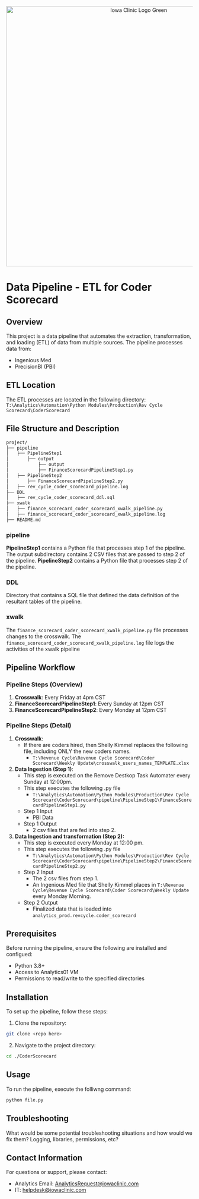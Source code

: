 <div style="text-align: center;">
    <img src="https://github.com/user-attachments/assets/66fb2886-0a66-41a8-abb3-a1d08296c19f" alt="Iowa Clinic Logo Green" width="700"/>
</div>

# Data Pipeline - ETL for Coder Scorecard

## Overview
This project is a data pipeline that automates the extraction, transformation, and loading (ETL) of data from multiple sources. The pipeline processes data from:
- Ingenious Med
- PrecisionBI (PBI)

## ETL Location
The ETL processes are located in the following directory:
`T:\Analytics\Automation\Python Modules\Production\Rev Cycle Scorecard\CoderScorecard`

## File Structure and Description
```bash
project/
├── pipeline
│   ├── PipelineStep1
│       ├── output
│           ├── output
│           ├── FinanceScorecardPipelineStep1.py
│   ├── PipelineStep2
│       ├── FinanceScorecardPipelineStep2.py
│   ├── rev_cycle_coder_scorecard_pipeline.log
├── DDL
│   ├── rev_cycle_coder_scorecard_ddl.sql
├── xwalk
│   ├── finance_scorecard_coder_scorecard_xwalk_pipeline.py
│   ├── finance_scorecard_coder_scorecard_xwalk_pipeline.log
├── README.md
```

### pipeline
**PipelineStep1** contains a Python file that processes step 1 of the pipeline. The output subdirectory contains 2 CSV files that are passed to step 2 of the pipeline. **PipelineStep2** contains a Python file that processes step 2 of the pipeline.

### DDL
Directory that contains a SQL file that defined the data definition of the resultant tables of the pipeline.

### xwalk
The `finance_scorecard_coder_scorecard_xwalk_pipeline.py` file processes changes to the crosswalk. The `finance_scorecard_coder_scorecard_xwalk_pipeline.log` file logs the activities of the xwalk pipeline

## Pipeline Workflow

### Pipeline Steps (Overview)
1. **Crosswalk**: Every Friday at 4pm CST
2. **FinanceScorecardPipelineStep1**: Every Sunday at 12pm CST
3. **FinanceScorecardPipelineStep2**: Every Monday at 12pm CST

### Pipeline Steps (Detail)
1. **Crosswalk**:
     - If there are coders hired, then Shelly Kimmel replaces the following file, including ONLY the new coders names.
		- `T:\Revenue Cycle\Revenue Cycle Scorecard\Coder Scorecard\Weekly Update\crosswalk_users_names_TEMPLATE.xlsx`
2. **Data Ingestion (Step 1)**:
    - This step is executed on the Remove Destkop Task Automater every Sunday at 12:00pm.
    - This step executes the following .py file
		- `T:\Analytics\Automation\Python Modules\Production\Rev Cycle Scorecard\CoderScorecard\pipeline\PipelineStep1\FinanceScorecardPipelineStep1.py`
	- Step 1 Input
		- PBI Data
	- Step 1 Output
		- 2 csv files that are fed into step 2.
3. **Data Ingestion and transformation (Step 2):**
	- This step is executed every Monday at 12:00 pm. 
	- This step executes the following .py file
		- `T:\Analytics\Automation\Python Modules\Production\Rev Cycle Scorecard\CoderScorecard\pipeline\PipelineStep2\FinanceScorecardPipelineStep2.py`
	- Step 2 Input
		- The 2 csv files from step 1.
		- An Ingenious Med file that Shelly Kimmel places in `T:\Revenue Cycle\Revenue Cycle Scorecard\Coder Scorecard\Weekly Update` every Monday Morning. 
	- Step 2 Output
		- Finalized data that is loaded into `analytics_prod.revcycle.coder_scorecard`
  
## Prerequisites
Before running the pipeline, ensure the following are installed and configued:
- Python 3.8+
- Access to Analytics01 VM
- Permissions to read/write to the specified directories

## Installation
To set up the pipeline, follow these steps:
1. Clone the repository:
```bash
git clone <repo here>
```
2. Navigate to the project directory:
```bash
cd ./CoderScorecard
```

## Usage
To run the pipeline, execute the folliwng command:
```bash
python file.py
```

## Troubleshooting
What would be some potential troubleshooting situations and how would we fix them? Logging, libraries, permissions, etc?

## Contact Information
For questions or support, please contact:
- Analytics Email: AnalyticsRequest@iowaclinic.com
- IT: helpdesk@iowaclinic.com
